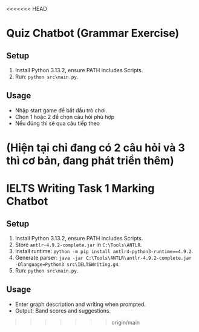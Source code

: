 <<<<<<< HEAD
# Quiz Chatbot (Grammar Exercise)
## Setup
1. Install Python 3.13.2, ensure PATH includes Scripts.
2. Run: `python src\main.py`.

## Usage
- Nhập start game để bắt đầu trò chơi.
- Chọn 1 hoặc 2 để chọn câu hỏi phù hợp
- Nếu đúng thì sẽ qua câu tiếp theo

(Hiện tại chỉ đang có 2 câu hỏi và 3 thì cơ bản, đang phát triển thêm)
=======
# IELTS Writing Task 1 Marking Chatbot
## Setup
1. Install Python 3.13.2, ensure PATH includes Scripts.
2. Store `antlr-4.9.2-complete.jar` in `C:\Tools\ANTLR`.
3. Install runtime: `python -m pip install antlr4-python3-runtime==4.9.2`.
4. Generate parser: `java -jar C:\Tools\ANTLR\antlr-4.9.2-complete.jar -Dlanguage=Python3 src\IELTSWriting.g4`.
5. Run: `python src\main.py`.
## Usage
- Enter graph description and writing when prompted.
- Output: Band scores and suggestions.
>>>>>>> origin/main
